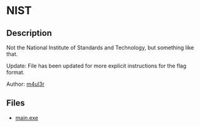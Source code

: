# NIST

## Description

Not the National Institute of Standards and Technology, but something like that.

Update: File has been updated for more explicit instructions for the flag format.

Author: [m4ul3r](https://github.com/m4ul3r)

## Files

* [main.exe](files/main.exe)

